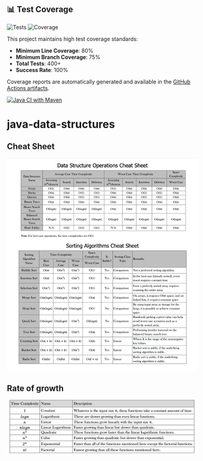 ## 📊 Test Coverage

![Tests](https://github.com/LucasKonrath/java-data-structures/workflows/Java%20CI%20with%20Maven%20and%20Coverage/badge.svg)
![Coverage](.github/badges/jacoco.svg)

This project maintains high test coverage standards:
- **Minimum Line Coverage**: 80%
- **Minimum Branch Coverage**: 75%
- **Total Tests**: 400+
- **Success Rate**: 100%

Coverage reports are automatically generated and available in the [GitHub Actions artifacts](../../actions).

[![Java CI with Maven](https://github.com/LucasKonrath/java-data-structures/actions/workflows/ci.yml/badge.svg)](https://github.com/LucasKonrath/java-data-structures/actions/workflows/ci.yml)
# java-data-structures
## Cheat Sheet
![img.png](img.png)

## Rate of growth
![img_1.png](img_1.png)
